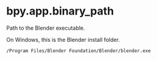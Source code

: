 # bpy.app.binary_path

Path to the Blender executable.

On Windows, this is the Blender install folder.

	/Program Files/Blender Foundation/Blender/blender.exe
